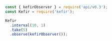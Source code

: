 <!--
name:		
title:		interval
pageTitle:	Kefir interval operator example with a marble diagram
desc:		
docsUrl:	
-->

```js
const { kefirObserver } = require('api/v0.3');
const Kefir = require('kefir');

Kefir
  .interval(10, 1)
  .take(5)
  .observe(kefirObserver());

```
